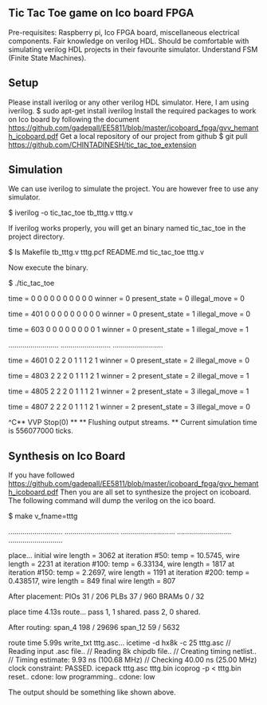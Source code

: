 ## Tic Tac Toe game on Ico board FPGA
Pre-requisites:
Raspberry pi, Ico FPGA board, miscellaneous electrical components.
Fair knowledge on verilog HDL.
Should be comfortable with simulating verilog HDL projects in their favourite simulator.
Understand FSM (Finite State Machines).
## Setup
Please install iverilog or any other verilog HDL simulator. Here, I am using iverilog. 
$ sudo apt-get install iverilog
Install the required packages to work on Ico board by following the document https://github.com/gadepall/EE5811/blob/master/icoboard_fpga/gvv_hemanth_icoboard.pdf
Get a local repository of our project from github 
$ git pull https://github.com/CHINTADINESH/tic_tac_toe_extension 
## Simulation
We can use iverilog to simulate the project. You are however free to use any simulator. 

$ iverilog -o tic_tac_toe tb_tttg.v tttg.v

If iverilog works properly, you will get an binary named tic_tac_toe in the project directory.

$ ls
Makefile   tb_tttg.v	tttg.pcf
README.md  tic_tac_toe  tttg.v

Now execute the binary. 

$ ./tic_tac_toe

time =   0
 0 0 0
 0 0 0
 0 0 0
 winner = 0
 present_state = 0
 illegal_move = 0
 

time = 401
 0 0 0
 0 0 0
 0 0 0
 winner = 0
 present_state = 1
 illegal_move = 0
 

time = 603
 0 0 0
 0 0 0
 0 0 1
 winner = 0
 present_state = 1
 illegal_move = 1
 
…………………….
…………………….
…………………….
 

time = 4601
 0 2 2
 0 1 1
 1 2 1
 winner = 0
 present_state = 2
 illegal_move = 0
 

time = 4803
 2 2 2
 0 1 1
 1 2 1
 winner = 2
 present_state = 2
 illegal_move = 1
 

time = 4805
 2 2 2
 0 1 1
 1 2 1
 winner = 2
 present_state = 3
 illegal_move = 1
 

time = 4807
 2 2 2
 0 1 1
 1 2 1
 winner = 2
 present_state = 3
 illegal_move = 0
 
^C** VVP Stop(0) **
** Flushing output streams.
** Current simulation time is 556077000 ticks.
>
## Synthesis on Ico Board
If you have followed https://github.com/gadepall/EE5811/blob/master/icoboard_fpga/gvv_hemanth_icoboard.pdf
Then you are all set to synthesize the project on icoboard. The following command will dump the verilog on the ico board.

$ make v_fname=tttg

………………………
………………………
………………………
………………………
………………………

place...
  initial wire length = 3062
  at iteration #50: temp = 10.5745, wire length = 2231
  at iteration #100: temp = 6.33134, wire length = 1817
  at iteration #150: temp = 2.2697, wire length = 1191
  at iteration #200: temp = 0.438517, wire length = 849
  final wire length = 807

After placement:
PIOs       31 / 206
PLBs       37 / 960
BRAMs      0 / 32

  place time 4.13s
route...
  pass 1, 1 shared.
  pass 2, 0 shared.

After routing:
span_4     198 / 29696
span_12    59 / 5632

  route time 5.99s
write_txt tttg.asc...
icetime -d hx8k -c 25 tttg.asc
// Reading input .asc file..
// Reading 8k chipdb file..
// Creating timing netlist..
// Timing estimate: 9.93 ns (100.68 MHz)
// Checking 40.00 ns (25.00 MHz) clock constraint: PASSED.
icepack tttg.asc tttg.bin
icoprog -p < tttg.bin
reset..
cdone: low
programming..
cdone: low

The output should be something like shown above.


